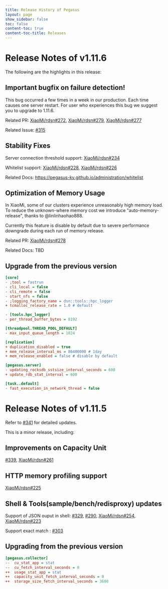```yaml
---
title: Release History of Pegasus
layout: page
show_sidebar: false
toc: false
content-toc: true
content-toc-title: Releases
---
```


# Release Notes of v1.11.6

The following are the highlights in this release:

## Important bugfix on failure detection!

This bug occurred a few times in a week in our production. Each time causes one server restart. For user who experiences this bug we suggest you to upgrade to 1.11.6.

Related PR: [XiaoMi/rdsn#272](https://github.com/XiaoMi/rdsn/pull/272), [XiaoMi/rdsn#279](https://github.com/XiaoMi/rdsn/pull/279), [XiaoMi/rdsn#277](https://github.com/XiaoMi/rdsn/pull/277)

Related Issue: [#315](https://github.com/XiaoMi/pegasus/issues/315)

## Stability Fixes

Server connection threshold support: [XiaoMi/rdsn#234](https://github.com/XiaoMi/rdsn/pull/234)

Whitelist support: [XiaoMi/rdsn#228](https://github.com/XiaoMi/rdsn/pull/228), [XiaoMi/rdsn#226](https://github.com/XiaoMi/rdsn/pull/226)

Related Docs: <https://pegasus-kv.github.io/administration/whitelist>

## Optimization of Memory Usage

In XiaoMi, some of our clusters experience unreasonably high memory load. To reduce the unknown-where memory cost we introduce "auto-memory-release", thanks to @linlinhaohao888.

Currently this feature is disable by default due to severe performance downgrade during each run of memory release.

Related PR: [XiaoMi/rdsn#278](https://github.com/XiaoMi/rdsn/pull/278)

Related Docs: TBD

## Upgrade from the previous version

```ini
[core]
- ;tool = fastrun
- cli_local = false
- cli_remote = false
- start_nfs = false
- ;logging_factory_name = dsn::tools::hpc_logger
+ tcmalloc_release_rate = 1.0 # default

- [tools.hpc_logger]
- per_thread_buffer_bytes = 8192

[threadpool.THREAD_POOL_DEFAULT]
- max_input_queue_length = 1024

[replication]
+ duplication_disabled = true
+ mem_release_interval_ms = 86400000 # 1day
+ mem_release_enabled = false # disable by default

[pegasus.server]
- updating_rocksdb_sstsize_interval_seconds = 600
+ update_rdb_stat_interval = 600

[task..default]
- fast_execution_in_network_thread = false
```

# Release Notes of v1.11.5

Refer to [#341](https://github.com/XiaoMi/pegasus/issues/341) for detailed updates.

This is a minor release, including:

## Improvements on Capacity Unit

[#339](https://github.com/XiaoMi/pegasus/pull/339), [XiaoMi/rdsn#261](https://github.com/XiaoMi/rdsn/pull/261)

## HTTP memory profiling support

[XiaoMi/rdsn#225](https://github.com/XiaoMi/rdsn/pull/225)

## Shell & Tools(sample/bench/redisproxy) updates

Support of JSON ouput in shell: [#329](https://github.com/XiaoMi/pegasus/pull/329), [#290](https://github.com/XiaoMi/pegasus/pull/290), [XiaoMi/rdsn#254](https://github.com/XiaoMi/rdsn/pull/254), [XiaoMi/rdsn#223](https://github.com/XiaoMi/rdsn/pull/223)

Support exact match : [#303](https://github.com/XiaoMi/pegasus/pull/303)

## Upgrading from the previous version

```ini
[pegasus.collector]
--  cu_stat_app = stat
--  cu_fetch_interval_seconds = 8
++  usage_stat_app = stat
++  capacity_unit_fetch_interval_seconds = 8
++  storage_size_fetch_interval_seconds = 3600
```
